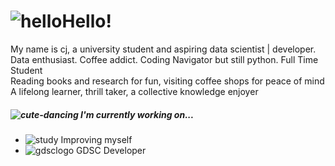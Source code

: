 
# ![hello](https://github.com/Nastymochi/Nastymochi/assets/138005331/cb70134c-4bec-464f-bd40-c05041988bd5)Hello! 
My name is cj, a university student and aspiring data scientist | developer.<br> 
Data enthusiast. Coffee addict. Coding Navigator but still python. Full Time Student <br> 
Reading books and research for fun, visiting coffee shops for peace of mind <br> 
A lifelong learner, thrill taker, a collective knowledge enjoyer





 
##### ![cute-dancing](https://github.com/Nastymochi/Nastymochi/assets/138005331/ae07d2e5-0634-4d23-9aea-2485548298fb) I'm currently working on...
* ![study](https://github.com/Nastymochi/Nastymochi/assets/138005331/509bfb65-3f24-4c7a-bc46-61ce9db5f76a)  Improving myself
* ![gdsclogo](https://github.com/Nastymochi/Nastymochi/assets/138005331/c4f9852f-d807-457a-b1a9-a8d0f8837b31) GDSC Developer


